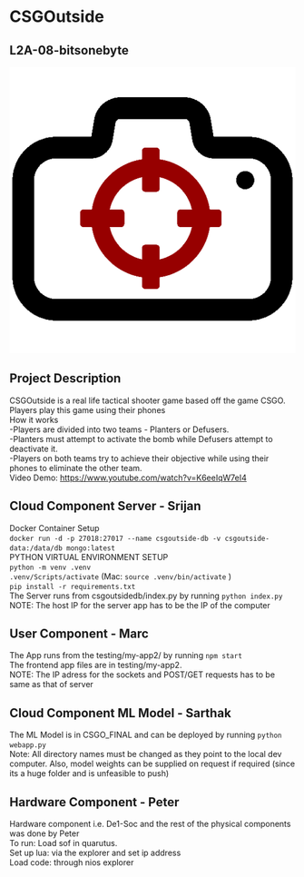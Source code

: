 # CSGOutside
## L2A-08-bitsonebyte
![plot](./testing/my-app2/public/CSGOutside-logo.png) <br>

## Project Description
CSGOutside is a real life tactical shooter game based off the game CSGO. Players play this game using their phones<br>
How it works<br>
-Players are divided into two teams - Planters or Defusers.<br>
-Planters must attempt to activate the bomb while Defusers attempt to deactivate it.<br>
-Players on both teams try to achieve their objective while using their phones to eliminate the other team.<br>
Video Demo: https://www.youtube.com/watch?v=K6eeIqW7eI4

## Cloud Component Server - Srijan
Docker Container Setup<br>
`docker run -d -p 27018:27017 --name csgoutside-db -v csgoutside-data:/data/db mongo:latest` <br>
PYTHON VIRTUAL ENVIRONMENT SETUP <br>
`python -m venv .venv` <br>
`.venv/Scripts/activate` (Mac: `source .venv/bin/activate` ) <br>
`pip install -r requirements.txt` <br>
The Server runs from csgoutsidedb/index.py by running `python index.py`<br>
NOTE: The host IP for the server app has to be the IP of the computer <br>

## User Component - Marc
The App runs from the testing/my-app2/ by running `npm start` <br>
The frontend app files are in testing/my-app2. <br>
NOTE: The IP adress for the sockets and POST/GET requests has to be same as that of server <br>

## Cloud Component ML Model - Sarthak
The ML Model is in CSGO_FINAL and can be deployed by running `python webapp.py` <br>
Note: All directory names must be changed as they point to the local dev computer. Also, model weights can be supplied on request if required (since its a huge folder and is unfeasible to push)<br>

## Hardware Component - Peter
Hardware component i.e. De1-Soc and the rest of the physical components was done by Peter<br>
To run: Load sof in quarutus. <br>
Set up lua: via the explorer and set ip address<br>
Load code: through nios explorer<br>
